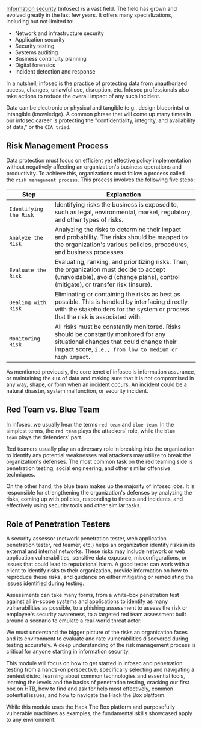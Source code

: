 [Information security](https://en.wikipedia.org/wiki/Information_security) (infosec) is a vast field. The field has grown and evolved greatly in the last few years. It offers many specializations, including but not limited to:

-   Network and infrastructure security
-   Application security
-   Security testing
-   Systems auditing
-   Business continuity planning
-   Digital forensics
-   Incident detection and response

In a nutshell, infosec is the practice of protecting data from unauthorized access, changes, unlawful use, disruption, etc. Infosec professionals also take actions to reduce the overall impact of any such incident.

Data can be electronic or physical and tangible (e.g., design blueprints) or intangible (knowledge). A common phrase that will come up many times in our infosec career is protecting the "confidentiality, integrity, and availability of data," or the `CIA triad`.

## Risk Management Process

Data protection must focus on efficient yet effective policy implementation without negatively affecting an organization's business operations and productivity. To achieve this, organizations must follow a process called the `risk management process`. This process involves the following five steps:

| Step                   | Explanation                                                                                                                                                                               |
| ---------------------- | ----------------------------------------------------------------------------------------------------------------------------------------------------------------------------------------- |
| `Identifying the Risk` | Identifying risks the business is exposed to, such as legal, environmental, market, regulatory, and other types of risks.                                                                 |
| `Analyze the Risk`     | Analyzing the risks to determine their impact and probability. The risks should be mapped to the organization's various policies, procedures, and business processes.                     |
| `Evaluate the Risk`    | Evaluating, ranking, and prioritizing risks. Then, the organization must decide to accept (unavoidable), avoid (change plans), control (mitigate), or transfer risk (insure).             |
| `Dealing with Risk`    | Eliminating or containing the risks as best as possible. This is handled by interfacing directly with the stakeholders for the system or process that the risk is associated with.        |
| `Monitoring Risk`      | All risks must be constantly monitored. Risks should be constantly monitored for any situational changes that could change their impact score, `i.e., from low to medium or high impact`. |

As mentioned previously, the core tenet of infosec is information assurance, or maintaining the `CIA` of data and making sure that it is not compromised in any way, shape, or form when an incident occurs. An incident could be a natural disaster, system malfunction, or security incident.

## Red Team vs. Blue Team

In infosec, we usually hear the terms `red team` and `blue team`. In the simplest terms, the `red team` plays the attackers' role, while the `blue team` plays the defenders' part.

Red teamers usually play an adversary role in breaking into the organization to identify any potential weaknesses real attackers may utilize to break the organization's defenses. The most common task on the red teaming side is penetration testing, social engineering, and other similar offensive techniques.

On the other hand, the blue team makes up the majority of infosec jobs. It is responsible for strengthening the organization's defenses by analyzing the risks, coming up with policies, responding to threats and incidents, and effectively using security tools and other similar tasks.

## Role of Penetration Testers

A security assessor (network penetration tester, web application penetration tester, red teamer, etc.) helps an organization identify risks in its external and internal networks. These risks may include network or web application vulnerabilities, sensitive data exposure, misconfigurations, or issues that could lead to reputational harm. A good tester can work with a client to identify risks to their organization, provide information on how to reproduce these risks, and guidance on either mitigating or remediating the issues identified during testing.

Assessments can take many forms, from a white-box penetration test against all in-scope systems and applications to identify as many vulnerabilities as possible, to a phishing assessment to assess the risk or employee's security awareness, to a targeted red team assessment built around a scenario to emulate a real-world threat actor.

We must understand the bigger picture of the risks an organization faces and its environment to evaluate and rate vulnerabilities discovered during testing accurately. A deep understanding of the risk management process is critical for anyone starting in information security.

This module will focus on how to get started in infosec and penetration testing from a hands-on perspective, specifically selecting and navigating a pentest distro, learning about common technologies and essential tools, learning the levels and the basics of penetration testing, cracking our first box on HTB, how to find and ask for help most effectively, common potential issues, and how to navigate the Hack the Box platform.

While this module uses the Hack The Box platform and purposefully vulnerable machines as examples, the fundamental skills showcased apply to any environment.